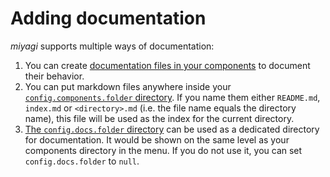 # Adding documentation

_miyagi_ supports multiple ways of documentation:

1. You can create [documentation files in your components](/component-files/documentation/) to document their behavior.
1. You can put markdown files anywhere inside your [`config.components.folder` directory](/configuration/options/#folder_2). If you name them either `README.md`, `index.md` or `<directory>.md` (i.e. the file name equals the directory name), this file will be used as the index for the current directory.
1. [The `config.docs.folder` directory](/configuration/options/#folder_3) can be used as a dedicated directory for documentation. It would be shown on the same level as your components directory in the menu. If you do not use it, you can set `config.docs.folder` to `null`.
